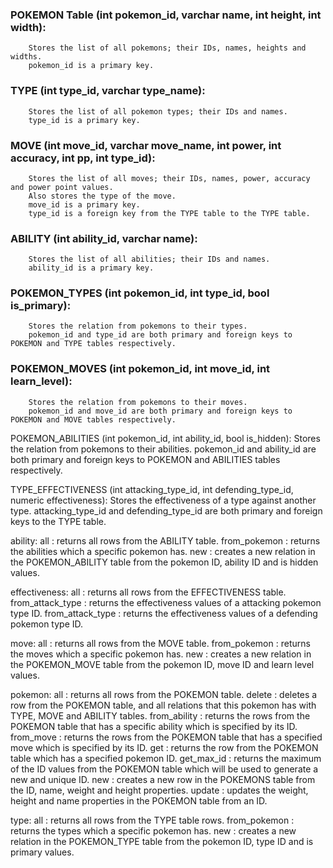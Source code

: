 ### POKEMON Table (int pokemon_id, varchar name, int height, int width):
        Stores the list of all pokemons; their IDs, names, heights and widths.
        pokemon_id is a primary key.

### TYPE (int type_id, varchar type_name):
        Stores the list of all pokemon types; their IDs and names.
        type_id is a primary key.

### MOVE (int move_id, varchar move_name, int power, int accuracy, int pp, int type_id):
        Stores the list of all moves; their IDs, names, power, accuracy and power point values.
        Also stores the type of the move.
        move_id is a primary key.
        type_id is a foreign key from the TYPE table to the TYPE table.

### ABILITY (int ability_id, varchar name):
        Stores the list of all abilities; their IDs and names.
        ability_id is a primary key.

### POKEMON_TYPES (int pokemon_id, int type_id, bool is_primary):
        Stores the relation from pokemons to their types.
        pokemon_id and type_id are both primary and foreign keys to POKEMON and TYPE tables respectively.

### POKEMON_MOVES (int pokemon_id, int move_id, int learn_level):
        Stores the relation from pokemons to their moves.
        pokemon_id and move_id are both primary and foreign keys to POKEMON and MOVE tables respectively.

POKEMON_ABILITIES (int pokemon_id, int ability_id, bool is_hidden):
        Stores the relation from pokemons to their abilities.
        pokemon_id and ability_id are both primary and foreign keys to POKEMON and ABILITIES tables respectively.

TYPE_EFFECTIVENESS (int attacking_type_id, int defending_type_id, numeric effectiveness):
        Stores the effectiveness of a type against another type.
        attacking_type_id and defending_type_id are both primary and foreign keys to the TYPE table.

ability:
        all                   : returns all rows from the ABILITY table.
        from_pokemon          : returns the abilities which a specific pokemon has.
        new                   : creates a new relation in the POKEMON_ABILITY table from the pokemon ID, ability ID and is hidden values.

effectiveness:
        all                   : returns all rows from the EFFECTIVENESS table.
        from_attack_type      : returns the effectiveness values of a attacking pokemon type ID.
        from_attack_type      : returns the effectiveness values of a defending pokemon type ID.

move:
        all                   : returns all rows from the MOVE table.
        from_pokemon          : returns the moves which a specific pokemon has.
        new                   : creates a new relation in the POKEMON_MOVE table from the pokemon ID, move ID and learn level values.

pokemon:
        all                   : returns all rows from the POKEMON table.
        delete                : deletes a row from the POKEMON table, and all relations that this pokemon has with TYPE, MOVE and ABILITY tables.
        from_ability          : returns the rows from the POKEMON table that has a specific ability which is specified by its ID.
        from_move             : returns the rows from the POKEMON table that has a specified move which is specified by its ID.
        get                   : returns the row from the POKEMON table which has a specified pokemon ID.
        get_max_id            : returns the maximum of the ID values from the POKEMON table which will be used to generate a new and unique ID.
        new                   : creates a new row in the POKEMONS table from the ID, name, weight and height properties.
        update                : updates the weight, height and name properties in the POKEMON table from an ID.

type:
        all                   : returns all rows from the TYPE table rows.
        from_pokemon          : returns the types which a specific pokemon has.
        new                   : creates a new relation in the POKEMON_TYPE table from the pokemon ID, type ID and is primary values.
